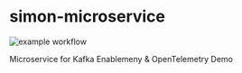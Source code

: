# simon-microservice

![example workflow](https://github.com/zx8086/simon-microservice/actions/workflows/nodejs-build-test.yml/badge.svg)


Microservice for Kafka Enablemeny & OpenTelemetry Demo
